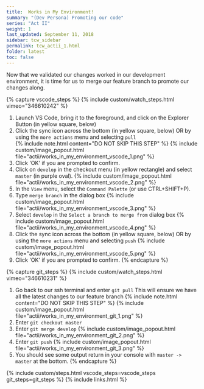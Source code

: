 ```yaml
---
title:  Works in My Environment!
summary: "(Dev Persona) Promoting our code"
series: "Act II"
weight: 1
last_updated: September 11, 2018
sidebar: tcw_sidebar
permalink: tcw_actii_1.html
folder: latest
toc: false
---
```


Now that we validated our changes worked in our development environment, it is time for us to merge our feature branch to promote our changes along.

{% capture vscode_steps %}
{% include custom/watch_steps.html vimeo="346610242" %}
1. Launch VS Code, bring it to the foreground, and click on the Explorer Button (in yellow square, below)
2. Click the sync icon across the bottom (in yellow square, below) OR by using the `more actions` menu and selecting `pull`  
   {% include note.html content="DO NOT SKIP THIS STEP" %}
   {% include custom/image_popout.html file="actii/works_in_my_environment_vscode_1.png" %}
3. Click 'OK' if you are prompted to confirm.
4. Click on `develop` in the checkout menu (in yellow rectangle) and select `master` (in purple oval).
   {% include custom/image_popout.html file="actii/works_in_my_environment_vscode_2.png" %}
6. In the `View` menu, select the `Command Palette` (or use CTRL+SHIFT+P).
7. Type `merge branch` in the dialog box
   {% include custom/image_popout.html file="actii/works_in_my_environment_vscode_3.png" %}
8. Select `develop` in the `Select a branch to merge from` dialog box
   {% include custom/image_popout.html file="actii/works_in_my_environment_vscode_4.png" %}
9. Click the sync icon across the bottom (in yellow square, below) OR by using the `more actions` menu and selecting `push`
   {% include custom/image_popout.html file="actii/works_in_my_environment_vscode_5.png" %}
3. Click 'OK' if you are prompted to confirm.
{% endcapture %}

{% capture git_steps %}
{% include custom/watch_steps.html vimeo="346610231" %}
1. Go back to our ssh terminal and enter `git pull` This will ensure we have all the latest changes to our feature branch
   {% include note.html content="DO NOT SKIP THIS STEP" %}
   {% include custom/image_popout.html file="actii/works_in_my_environment_git_1.png" %}
3. Enter `git checkout master`
4. Enter `git merge develop`
   {% include custom/image_popout.html file="actii/works_in_my_environment_git_2.png" %}
5. Enter `git push`
   {% include custom/image_popout.html file="actii/works_in_my_environment_git_3.png" %}
7. You should see some output return in your console with `master -> master` at the bottom.
{% endcapture %}

{% include custom/steps.html vscode_steps=vscode_steps git_steps=git_steps %}
{% include links.html %}